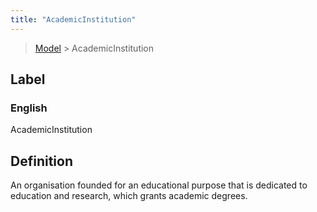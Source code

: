 ```yaml
---
title: "AcademicInstitution"
---
```


> [Model](../../) > AcademicInstitution

## Label

### English
AcademicInstitution


## Definition
An organisation founded for an educational purpose that is dedicated to education and research, which grants academic degrees. 


    

